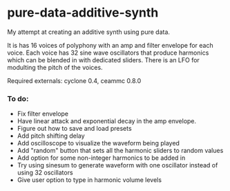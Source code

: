 # pure-data-additive-synth
My attempt at creating an additive synth using pure data. 

It is has 16 voices of polyphony with an amp and filter envelope for each voice. Each voice has 32 sine wave oscillators that produce harmonics which can be blended in with dedicated sliders. There is an LFO for modulting the pitch of the voices.

Required externals: cyclone 0.4, ceammc 0.8.0

### To do:

- Fix filter envelope
- Have linear attack and exponential decay in the amp envelope.
- Figure out how to save and load presets
- Add pitch shifting delay
- Add oscilloscope to visualize the waveform being played
- Add "random" button that sets all the harmonic sliders to random values
- Add option for some non-integer harmonics to be added in
- Try using sinesum to generate waveform with one oscillator instead of using 32 oscillators 
- Give user option to type in harmonic volume levels

